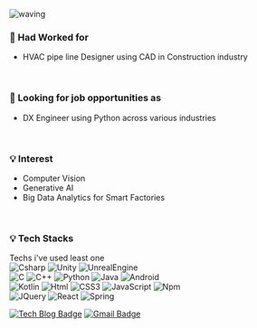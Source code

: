 
![waving](https://capsule-render.vercel.app/api?type=waving&height=200&text=ChanIn Jung&fontSize=45&fontAlign=80&fontAlignY=40&color=gradient)

### :office: Had Worked for
- HVAC pipe line Designer using CAD in Construction industry
<br/>

### :mag_right: Looking for job opportunities as
- DX Engineer using Python across various industries
<br/>

### :bulb: Interest
- Computer Vision
- Generative AI
- Big Data Analytics for Smart Factories
<br/>

### :bulb: Tech Stacks
Techs i've used least one <br/> 
<img alt="Csharp" src 
="https://img.shields.io/badge/Csharp-239120.svg?&style=for-the-badge&logo=Csharp&logoColor=white"/> <img alt="Unity" src ="https://img.shields.io/badge/Unity-FAFAFA.svg?&style=for-the-badge&logo=Unity&logoColor=black"/> <img alt="UnrealEngine" src ="https://img.shields.io/badge/Unreal-0E1128.svg?&style=for-the-badge&logo=Unreal Engine&logoColor=white"/> <br/> <img alt="C" src 
="https://img.shields.io/badge/C-A8B9CC.svg?&style=for-the-badge&logo=C&logoColor=white"/> <img alt="C++" src ="https://img.shields.io/badge/C++-00599C.svg?&style=for-the-badge&logo=C%2B%2B&logoColor=white"/>  <img alt="Python" src ="https://img.shields.io/badge/Python-3776AB.svg?&style=for-the-badge&logo=Python&logoColor=white"/> <img alt="Java" src ="https://img.shields.io/badge/Java-007396.svg?&style=for-the-badge&logo=Java&logoColor=white"/> <img alt="Android" src ="https://img.shields.io/badge/Android-3DDC84.svg?&style=for-the-badge&logo=Android&logoColor=white"/> </br> <img alt="Kotlin" src ="https://img.shields.io/badge/Kotlin-7F52FF.svg?&style=for-the-badge&logo=Kotlin&logoColor=white"/> <img alt="Html" src ="https://img.shields.io/badge/HTML-E34F26.svg?&style=for-the-badge&logo=HTML5&logoColor=white"/> <img alt="CSS3" src ="https://img.shields.io/badge/CSS3-FF9933.svg?&style=for-the-badge&logo=CSS3&logoColor=white"/>  <img alt="JavaScript" src ="https://img.shields.io/badge/JavaScript-F7DF1E.svg?&style=for-the-badge&logo=JavaScript&logoColor=white"/>  <img alt="Npm" src ="https://img.shields.io/badge/npm-CB3837.svg?&style=for-the-badge&logo=npm&logoColor=white"/> <br/> <img alt="JQuery" src ="https://img.shields.io/badge/JQuery-0769AD .svg?&style=for-the-badge&logo=JQuery&logoColor=white"/> <img alt="React" src ="https://img.shields.io/badge/React-61DAFB.svg?&style=for-the-badge&logo=React&logoColor=white"/>  <img alt="Spring" src ="https://img.shields.io/badge/Spring-6DB33F.svg?&style=for-the-badge&logo=Spring&logoColor=white"/> 

[![Tech Blog Badge](http://img.shields.io/badge/-Tech%20blog-black?style=flat-square&logo=github&link=https://githib.com/chaninjung)](https://github.com/chaninjung)  [![Gmail Badge](https://img.shields.io/badge/Gmail-d14836?style=flat-square&logo=Gmail&logoColor=white&link=mailto:chaninjung7@gmail.com)](mailto:snugyun01@gmail.com)
<br/>

<!--
**chaninjung/chaninjung** is a ✨ _special_ ✨ repository because its `README.md` (this file) appears on your GitHub profile.

Here are some ideas to get you started:

- 🔭 I’m currently working on ...
- 🌱 I’m currently learning ...
- 👯 I’m looking to collaborate on ...
- 🤔 I’m looking for help with ...
- 💬 Ask me about ...
- 📫 How to reach me: ...
- 😄 Pronouns: ...
- ⚡ Fun fact: ...
-->
